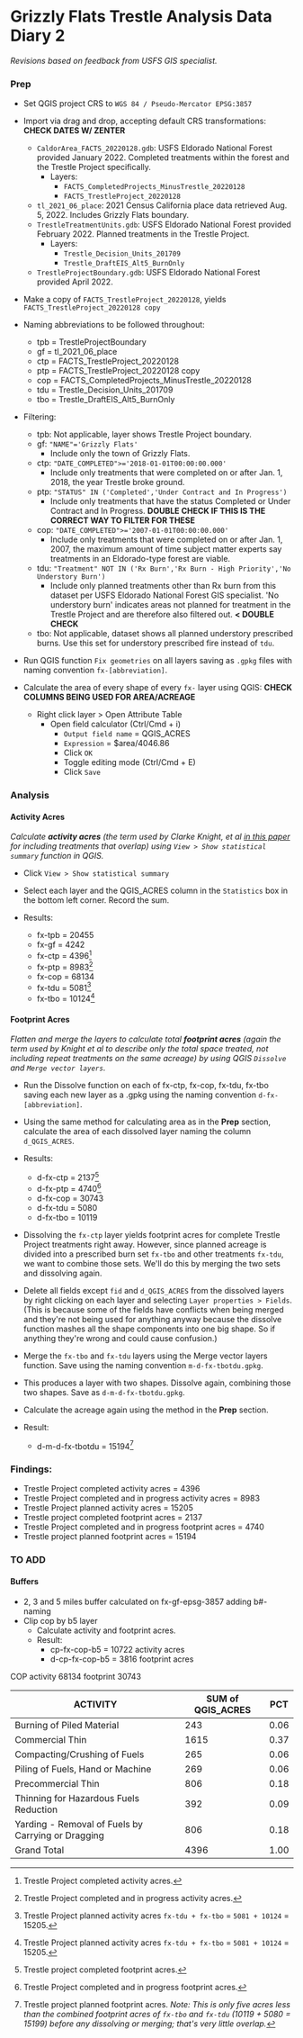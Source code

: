 # Grizzly Flats Trestle Analysis Data Diary 2

_Revisions based on feedback from USFS GIS specialist._

### Prep

* Set QGIS project CRS to `WGS 84 / Pseudo-Mercator EPSG:3857`
* Import via drag and drop, accepting default CRS transformations: **CHECK DATES W/ ZENTER**
  * `CaldorArea_FACTS_20220128.gdb`: USFS Eldorado National Forest provided January 2022. Completed treatments within the forest and the Trestle Project specifically.
    * Layers:
      * `FACTS_CompletedProjects_MinusTrestle_20220128`
      * `FACTS_TrestleProject_20220128`
  * `tl_2021_06_place`: 2021 Census California place data retrieved Aug. 5, 2022. Includes Grizzly Flats boundary.
  * `TrestleTreatmentUnits.gdb`: USFS Eldorado National Forest provided February 2022. Planned treatments in the Trestle Project.
    * Layers:
      * `Trestle_Decision_Units_201709`
      * `Trestle_DraftEIS_Alt5_BurnOnly`
  * `TrestleProjectBoundary.gdb`: USFS Eldorado National Forest provided April 2022.
* Make a copy of `FACTS_TrestleProject_20220128`, yields `FACTS_TrestleProject_20220128 copy` 

* Naming abbreviations to be followed throughout:
  * tpb = TrestleProjectBoundary
  * gf = tl_2021_06_place
  * ctp = FACTS_TrestleProject_20220128
  * ptp = FACTS_TrestleProject_20220128 copy
  * cop = FACTS_CompletedProjects_MinusTrestle_20220128
  * tdu = Trestle_Decision_Units_201709
  * tbo = Trestle_DraftEIS_Alt5_BurnOnly

* Filtering:
  * tpb: Not applicable, layer shows Trestle Project boundary.
  * gf: `"NAME"='Grizzly Flats'`
    * Include only the town of Grizzly Flats.
  * ctp: `"DATE_COMPLETED">='2018-01-01T00:00:00.000'`
    * Include only treatments that were completed on or after Jan. 1, 2018, the year Trestle broke ground.
  * ptp: `"STATUS" IN ('Completed','Under Contract and In Progress')`
    * Include only treatments that have the status Completed or Under Contract and In Progress. **DOUBLE CHECK IF THIS IS THE CORRECT WAY TO FILTER FOR THESE**
  * cop: `"DATE_COMPLETED">='2007-01-01T00:00:00.000'`
    * Include only treatments that were completed on or after Jan. 1, 2007, the maximum amount of time subject matter experts say treatments in an Eldorado-type forest are viable.
  * tdu: `"Treatment" NOT IN ('Rx Burn','Rx Burn - High Priority','No Understory Burn')`
    * Include only planned treatments other than Rx burn from this dataset per USFS Eldorado National Forest GIS specialist. 'No understory burn' indicates areas not planned for treatment in the Trestle Project and are therefore also filtered out. **< DOUBLE CHECK**
  * tbo: Not applicable, dataset shows all planned understory prescribed burns. Use this set for understory prescribed fire instead of `tdu`.

* Run QGIS function `Fix geometries` on all layers saving as `.gpkg` files with naming convention `fx-[abbreviation]`.

* Calculate the area of every shape of every `fx-` layer using QGIS: **CHECK COLUMNS BEING USED FOR AREA/ACREAGE**
  * Right click layer > Open Attribute Table
    * Open field calculator (Ctrl/Cmd + i)
      * `Output field name` = QGIS_ACRES
      * `Expression` = $area/4046.86
      * Click `OK`
      * Toggle editing mode (Ctrl/Cmd + E)
      * Click `Save`

### Analysis

#### Activity Acres

_Calculate **activity acres** (the term used by Clarke Knight, et al [in this paper](https://static1.squarespace.com/static/545a90ede4b026480c02c5c7/t/61a52861dfd0aa6784b117bb/1638213736182/Knight+et+al.+2022.pdf) for including treatments that overlap) using `View > Show statistical summary` function in QGIS._

* Click `View > Show statistical summary`
* Select each layer and the QGIS_ACRES column in the `Statistics` box in the bottom left corner. Record the sum.

* Results:
  * fx-tpb = 20455
  * fx-gf = 4242
  * fx-ctp = 4396[^1]
  * fx-ptp = 8983[^2]
  * fx-cop = 68134
  * fx-tdu = 5081[^3]
  * fx-tbo = 10124[^3]

#### Footprint Acres

_Flatten and merge the layers to calculate total **footprint acres** (again the term used by Knight et al to describe only the total space treated, not including repeat treatments on the same acreage) by using QGIS `Dissolve` and `Merge vector layers`._

* Run the Dissolve function on each of fx-ctp, fx-cop, fx-tdu, fx-tbo saving each new layer as a .gpkg using the naming convention `d-fx-[abbreviation]`.
* Using the same method for calculating area as in the **Prep** section, calculate the area of each dissolved layer naming the column `d_QGIS_ACRES`.

* Results:
  * d-fx-ctp = 2137[^4]
  * d-fx-ptp = 4740[^5]
  * d-fx-cop = 30743
  * d-fx-tdu = 5080
  * d-fx-tbo = 10119

* Dissolving the `fx-ctp` layer yields footprint acres for complete Trestle Project treatments right away. However, since planned acreage is divided into a prescribed burn set `fx-tbo` and  other treatments `fx-tdu`, we want to combine those sets. We'll do this by merging the two sets and dissolving again.
* Delete all fields except `fid` and `d_QGIS_ACRES` from the dissolved layers by right clicking on each layer and selecting `Layer properties > Fields`. (This is because some of the fields have conflicts when being merged and they're not being used for anything anyway because the dissolve function mashes all the shape components into one big shape. So if anything they're wrong and could cause confusion.)
* Merge the `fx-tbo` and `fx-tdu` layers using the Merge vector layers function. Save using the naming convention `m-d-fx-tbotdu.gpkg`.
* This produces a layer with two shapes. Dissolve again, combining those two shapes. Save as `d-m-d-fx-tbotdu.gpkg`.
* Calculate the acreage again using the method in the **Prep** section.

* Result:
  * d-m-d-fx-tbotdu = 15194[^6]

### Findings:

* Trestle Project completed activity acres = 4396
* Trestle Project completed and in progress activity acres = 8983
* Trestle Project planned activity acres = 15205
* Trestle project completed footprint acres = 2137
* Trestle Project completed and in progress footprint acres = 4740
* Trestle project planned footprint acres = 15194

[^1]: Trestle Project completed activity acres.
[^2]: Trestle Project completed and in progress activity acres.
[^3]: Trestle Project planned activity acres `fx-tdu + fx-tbo` = `5081 + 10124` = 15205.
[^4]: Trestle project completed footprint acres.
[^5]: Trestle Project completed and in progress footprint acres.
[^6]: Trestle project planned footprint acres. _Note: This is only five acres less than the combined footprint acres of `fx-tbo` and `fx-tdu` (10119 + 5080 = 15199) before any dissolving or merging; that's very little overlap._


### TO ADD

#### Buffers
* 2, 3 and 5 miles buffer calculated on fx-gf-epsg-3857 adding b#- naming
* Clip cop by b5 layer
  * Calculate activity and footprint acres.
  * Result:
    * cp-fx-cop-b5 = 10722 activity acres
    * d-cp-fx-cop-b5 = 3816 footprint acres

COP
activity 68134
footprint 30743

|ACTIVITY	|SUM of QGIS_ACRES 	|PCT|
|---------|-------------------|---|
|Burning of Piled Material|	243|	0.06|
|Commercial Thin|	1615|	0.37|
|Compacting/Crushing of Fuels|	265|	0.06|
|Piling of Fuels, Hand or Machine| 	269|	0.06|
|Precommercial Thin|	806|	0.18|
|Thinning for Hazardous Fuels Reduction|	392|	0.09|
|Yarding - Removal of Fuels by Carrying or Dragging|	806|	0.18|
|Grand Total|	4396|	1.00|